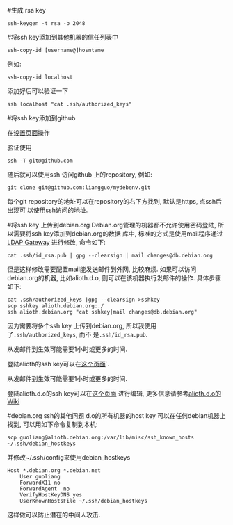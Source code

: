 #生成 rsa key 

```
ssh-keygen -t rsa -b 2048
```

#将ssh key添加到其他机器的信任列表中

```
ssh-copy-id [username@]hosntame
```
例如:
```
ssh-copy-id localhost
```

添加好后可以验证一下
```
ssh localhost "cat .ssh/authorized_keys"
```

#将ssh key添加到github

在[设置页面](https://github.com/settings/ssh)操作

验证使用
```
ssh -T git@github.com
```
随后就可以使用ssh 访问github 上的repository, 例如:
```
git clone git@github.com:liangguo/mydebenv.git
```
每个git repository的地址可以在repository的右下方找到, 默认是https, 点ssh后出现可
以使用ssh访问的地址.

#将ssh key 上传到debian.org
Debian.org管理的机器都不允许使用密码登陆, 所以需要将ssh key添加到debian.org的数据
库中, 标准的方式是使用mail程序通过[LDAP Gateway](https://db.debian.org/doc-mail.html)
进行修改, 命令如下:
```
cat .ssh/id_rsa.pub | gpg --clearsign | mail changes@db.debian.org
```
但是这样修改需要配置mail能发送邮件到外网, 比较麻烦. 如果可以访问debian.org的机器,
比如alioth.d.o, 则可以在该机器执行发邮件的操作. 具体步骤如下:

```
cat .ssh/authorized_keys |gpg --clearsign >sshkey
scp sshkey alioth.debian.org:./
ssh alioth.debian.org "cat sshkey|mail changes@db.debian.org"
```

因为需要将多个ssh key 上传到debian.org, 所以我使用了`.ssh/authorized_keys`, 而不
是`.ssh/id_rsa.pub`. 

从发邮件到生效可能需要1小时或更多的时间. 

登陆alioth的ssh key可以在[这个页面](https://alioth.debian.org/account/editsshkeys.php)`. 

从发邮件到生效可能需要1小时或更多的时间. 

登陆alioth.d.o的ssh key可以在[这个页面](https://alioth.debian.org/account/editsshkeys.php)
进行编辑, 更多信息请参考[alioth.d.o的Wiki](https://wiki.debian.org/Alioth/SSH)

#debian.org ssh的其他问题
d.o的所有机器的host key 可以在任何debian机器上找到, 可以用如下命令复制到本机:
```
scp guoliang@alioth.debian.org:/var/lib/misc/ssh_known_hosts  ~/.ssh/debian_hostkeys
```
并修改~/.ssh/config来使用debian_hostkeys
```
Host *.debian.org *.debian.net
    User guoliang
    ForwardX11 no
    ForwardAgent  no
    VerifyHostKeyDNS yes
    UserKnownHostsFile ~/.ssh/debian_hostkeys
```
这样做可以防止潜在的中间人攻击. 
